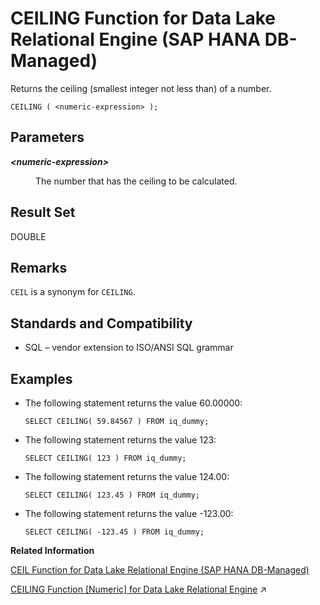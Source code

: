 <!-- loio2201fadee98e4d80a4952cdf3e105c65 -->

# CEILING Function for Data Lake Relational Engine \(SAP HANA DB-Managed\)

Returns the ceiling \(smallest integer not less than\) of a number.



```
CEILING ( <numeric-expression> );
```



<a name="loio2201fadee98e4d80a4952cdf3e105c65__section_bm4_wtl_srb"/>

## Parameters


<dl>
<dt><b>

*<numeric-expression\>*

</b></dt>
<dd>

The number that has the ceiling to be calculated.



</dd>
</dl>



<a name="loio2201fadee98e4d80a4952cdf3e105c65__section_krc_xtl_srb"/>

## Result Set

DOUBLE



<a name="loio2201fadee98e4d80a4952cdf3e105c65__section_e3t_xtl_srb"/>

## Remarks

`CEIL` is a synonym for `CEILING`.



<a name="loio2201fadee98e4d80a4952cdf3e105c65__section_n4d_ytl_srb"/>

## Standards and Compatibility

-   SQL – vendor extension to ISO/ANSI SQL grammar



<a name="loio2201fadee98e4d80a4952cdf3e105c65__section_hvq_ytl_srb"/>

## Examples

-   The following statement returns the value 60.00000:

    ```
    SELECT CEILING( 59.84567 ) FROM iq_dummy;
    ```

-   The following statement returns the value 123:

    ```
    SELECT CEILING( 123 ) FROM iq_dummy;
    ```

-   The following statement returns the value 124.00:

    ```
    SELECT CEILING( 123.45 ) FROM iq_dummy;
    ```

-   The following statement returns the value -123.00:

    ```
    SELECT CEILING( -123.45 ) FROM iq_dummy;
    ```


**Related Information**  


[CEIL Function for Data Lake Relational Engine \(SAP HANA DB-Managed\)](ceil-function-for-data-lake-relational-engine-sap-hana-db-managed-cf884ae.md "Returns the smallest integer greater than or equal to the specified expression.")

[CEILING Function \[Numeric\] for Data Lake Relational Engine](https://help.sap.com/viewer/19b3964099384f178ad08f2d348232a9/2024_3_QRC/en-US/a53acd1c84f21015822dd5e02d6dc9cc.html "Returns the ceiling (smallest integer not less than) of a number.") :arrow_upper_right:


